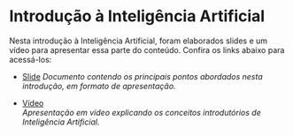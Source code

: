 # Introdução à Inteligência Artificial

Nesta introdução à Inteligência Artificial, foram elaborados slides e um vídeo para apresentar essa parte do conteúdo. Confira os links abaixo para acessá-los:

- [Slide](https://github.com/pehenobra2/PortifoliosIA/blob/main/docs/assets/Portif%C3%B3lio%201.pdf)
  *Documento contendo os principais pontos abordados nesta introdução, em formato de apresentação.*

- [Vídeo](https://unbbr.sharepoint.com/:v:/r/sites/FGA0221-INTELIGNCIAARTIFICIAL-2024_2/Documentos%20Compartilhados/General/03%20-%20Portf%C3%B3lios/Pedro%20Henrique%20Nogueira%20Bragan%C3%A7a%20-%20190094478/Portif%C3%B3lio%201/Gravacao_portifolio_1.mp4?csf=1&web=1&e=uIXTYF&nav=eyJyZWZlcnJhbEluZm8iOnsicmVmZXJyYWxBcHAiOiJTdHJlYW1XZWJBcHAiLCJyZWZlcnJhbFZpZXciOiJTaGFyZURpYWxvZy1MaW5rIiwicmVmZXJyYWxBcHBQbGF0Zm9ybSI6IldlYiIsInJlZmVycmFsTW9kZSI6InZpZXcifX0%3D)  
  *Apresentação em vídeo explicando os conceitos introdutórios de Inteligência Artificial.*
